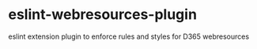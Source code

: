 # eslint-webresources-plugin
eslint extension plugin to enforce rules and styles for D365 webresources
